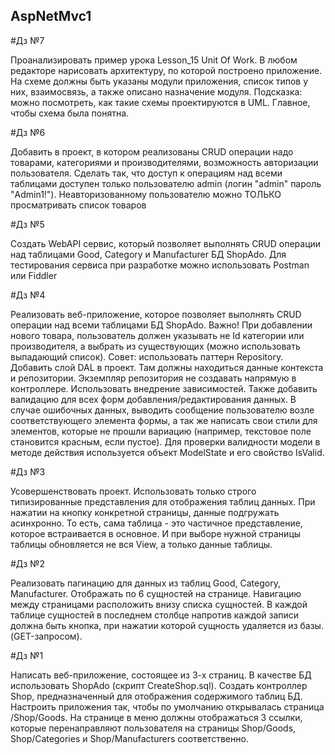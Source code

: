 ## AspNetMvc1

#Дз №7

Проанализировать пример урока Lesson_15 Unit Of Work.
В любом редакторе нарисовать архитектуру, по которой построено приложение.
На схеме должны быть указаны модули приложения, список типов у них, взаимосвязь, а также описано назначение модуля.
Подсказка: можно посмотреть, как такие схемы проектируются в UML. 
Главное, чтобы схема была понятна.

#Дз №6

Добавить в проект, в котором реализованы CRUD операции надо товарами, категориями и производителями, возможность авторизации пользователя.
Сделать так, что доступ к операциям над всеми таблицами доступен только пользователю admin (логин "admin" пароль "Admin1!").
Неавторизованному пользователю можно ТОЛЬКО просматривать список товаров

#Дз №5

Создать WebAPI сервис, который позволяет выполнять CRUD операции над таблицами Good, Category и Manufacturer БД ShopAdo.
Для тестирования сервиса при разработке можно использовать Postman или Fiddler

#Дз №4

Реализовать веб-приложение, которое позволяет выполнять CRUD операции над всеми таблицами БД ShopAdo.
Важно! При добавлении нового товара, пользователь должен указывать не Id категории или производителя, а выбрать из существующих (можно использовать выпадающий список).
Совет: использовать паттерн Repository.
Добавить слой DAL в проект. Там должны находиться данные контекста и репозитории.
Экземпляр репозитория не создавать напрямую в контроллере. Использовать внедрение зависимостей.
Также добавить валидацию для всех форм добавления/редактирования данных.
В случае ошибочных данных, выводить сообщение пользователю возле соответствующего элемента формы, а так же написать свои стили для элементов, которые не прошли вариацию (например, текстовое поле становится красным, если пустое).
Для проверки валидности модели в методе действия используется объект ModelState и его свойство IsValid.

#Дз №3

Усовершенствовать проект.
Использовать только строго типизированные представления для отображения таблиц данных.
При нажатии на кнопку конкретной страницы, данные подгружать асинхронно.
То есть, сама таблица - это частичное представление, которое встраивается в основное.
И при выборе нужной страницы таблицы обновляется не вся View, а только данные таблицы.

#Дз №2

Реализовать пагинацию для данных из таблиц Good, Category, Manufacturer.
Отображать по 6 сущностей на странице.
Навигацию между страницами расположить внизу списка сущностей.
В каждой таблице сущностей в последнем столбце напротив каждой записи должна быть кнопка, при нажатии которой сущность удаляется из базы. (GET-запросом).

#Дз №1

Написать веб-приложение, состоящее из 3-х страниц.
В качестве БД использовать ShopAdo (скрипт CreateShop.sql).
Создать контроллер Shop, предназначенный для отображения содержимого таблиц БД.
Настроить приложения так, чтобы по умолчанию открывалась страница /Shop/Goods.
На странице в меню должны отображаться 3 ссылки, которые перенаправляют пользователя
на страницы Shop/Goods, Shop/Categories и Shop/Manufacturers соответственно.
